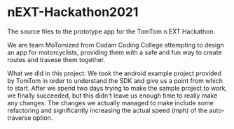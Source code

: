 # nEXT-Hackathon2021

The source files to the prototype app for the TomTom n.EXT Hackathon.

We are team MoTomized from Codam Coding College attempting to design an app for motorcyclists, providing them with a safe and fun way to create routes and travese them together.

What we did in this project:
  We took the android example project provided by TomTom in order to understand the SDK and give us a point from which to start.
  After we spend two days trying to make the sample project to work, we finally succeeded, but this didn't leave us enough time to really make any changes.
  The changes we actually managed to make include some refactoring and significantly increasing the actual speed (mph) of the auto-traverse option.
